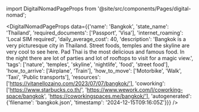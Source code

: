 
import DigitalNomadPageProps from '@site/src/components/Pages/digital-nomad';

<DigitalNomadPageProps
    data={{'name': 'Bangkok', 'state_name': 'Thailand', 'required_documents': ['Passport', 'Visa'], 'internet_roaming': 'Local SIM required', 'daily_average_cost': 40, 'description': 'Bangkok is a very picturesque city in Thailand. Street foods, temples and the skyline are very cool to see here. Pad Thai is the most delicious and famous food. In the night there are lot of parties and lot of rooftops to visit for a magic view.', 'tags': ['nature', 'temples', 'skyline', 'nightlife', 'food', 'street food'], 'how_to_arrive': ['Airplane', 'Train'], 'how_to_move': ['Motorbike', 'Walk', 'Taxi', 'Public transports'], 'resources': ['https://vitanellozaino.com/2023/07/07/bangkok/'], 'coworking': ['https://www.starbucks.co.th/', 'https://www.wework.com/l/coworking-space/bangkok', 'https://coworkingspaces.me/bangkok/'], 'autogenerated': {'filename': 'bangkok.json', 'timestamp': '2024-12-15T09:16:05Z'}}}
/>
